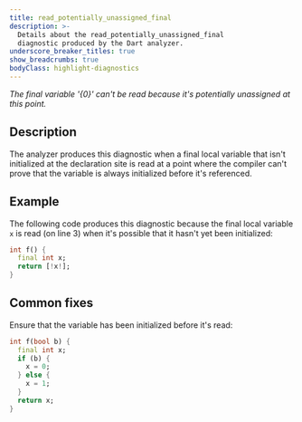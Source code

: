 ```yaml
---
title: read_potentially_unassigned_final
description: >-
  Details about the read_potentially_unassigned_final
  diagnostic produced by the Dart analyzer.
underscore_breaker_titles: true
show_breadcrumbs: true
bodyClass: highlight-diagnostics
---
```


_The final variable '{0}' can't be read because it's potentially unassigned at
this point._

## Description

The analyzer produces this diagnostic when a final local variable that
isn't initialized at the declaration site is read at a point where the
compiler can't prove that the variable is always initialized before it's
referenced.

## Example

The following code produces this diagnostic because the final local
variable `x` is read (on line 3) when it's possible that it hasn't yet
been initialized:

```dart
int f() {
  final int x;
  return [!x!];
}
```

## Common fixes

Ensure that the variable has been initialized before it's read:

```dart
int f(bool b) {
  final int x;
  if (b) {
    x = 0;
  } else {
    x = 1;
  }
  return x;
}
```
